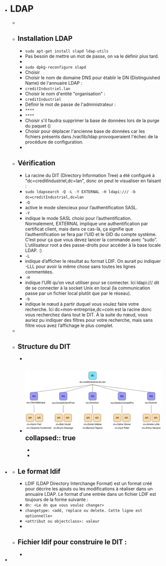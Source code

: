 - # LDAP
	-
	- ## Installation LDAP
		- `sudo apt-get install slapd ldap-utils`
		- Pas besoin de mettre un mot de passe, on va le définir plus tard.
		-
		- `sudo dpkg-reconfigure slapd`
		- Choisir <Non>
		- Choisir le nom de domaine DNS pour établir le DN (Distinguished Name) de l'annuaire LDAP :
		- `creditIndustriel.lan`
		- Choisir le nom d'entité "organisation" :
		- `creditIndustriel`
		- Définir le mot de passe de l'administrateur :
		- `****`
		- `****`
		- Choisir s'il faudra supprimer la base de données lors de la purge du paquet (<Nom>)
		- Choisir <Oui> pour déplacer l'ancienne base de données car les fichiers présents dans /var/lib/ldap provoqueraient l'échec de la procédure de configuration.
		-
	- ## Vérification
		- La racine du DIT (Directory Information Tree) a été configuré à "dc=creditIndustriel,dc=lan", donc on peut le visualiser en faisant :
		- `sudo ldapsearch -Q -L -Y EXTERNAL -H ldapi:/// -b dc=creditIndustriel,dc=lan`
		- `-Q`
		- active le mode silencieux pour l’authentification SASL.
		- `-Y`
		- indique le mode SASL choisi pour l’authentification. Normalement, EXTERNAL implique une authentification par certificat client, mais dans ce cas-là, ça signifie que l’authentification se fera par l’UID et le GID du compte système. C’est pour ça que vous devez lancer la commande avec “sudo”. L’utilisateur root a des passe-droits pour accéder à la base locale LDAP. :)
		- `-L`
		- indique d’afficher le résultat au format LDIF. On aurait pu indiquer  -LLL  pour avoir la même chose sans toutes les lignes commentées.
		- `-H`
		- indique l’URI qu’on veut utiliser pour se connecter. Ici  ldapi:///  dit de se connecter à la socket Unix en local (la communication passe par un fichier local plutôt que par le réseau).
		- `-b`
		- indique le nœud à partir duquel vous voulez faire votre recherche. Ici  dc=mon-entreprise,dc=com  est la racine donc vous recherchez dans tout le DIT. À la suite du nœud, vous auriez pu indiquer des filtres pour votre recherche, mais sans filtre vous avez l’affichage le plus complet.
	-
	- ## Structure du DIT
		-
		- ![structureLDAP.png](../assets/structureLDAP_1673532376557_0.png)
collapsed:: true
			-
			-
			-
-
	- ## Le format ldif
		- LDIF (LDAP Directory Interchange Format) est un format créé pour décrire les ajouts ou les modifications à réaliser dans un annuaire LDAP. Le format d'une entrée dans un fichier LDIF est toujours de la forme suivante :
		- `dn: <Le dn que vous voulez changer>`
		- `changetype: <add, replace ou delete. Cette ligne est optionnelle>`
		- `<attribut ou objectclass>: valeur`
		-
	- ## Fichier ldif pour construire le DIT :
		-
-

